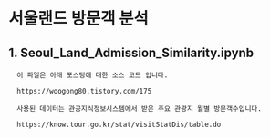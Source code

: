 # 서울랜드 방문객 분석

## 1. Seoul_Land_Admission_Similarity.ipynb

      이 파일은 아래 포스팅에 대한 소스 코드 입니다.
      
      https://woogong80.tistory.com/175
      
      사용된 데이터는 관공지식정보시스템에서 받은 주요 관광지 월별 방문객수입니다.
      
      https://know.tour.go.kr/stat/visitStatDis/table.do
      
